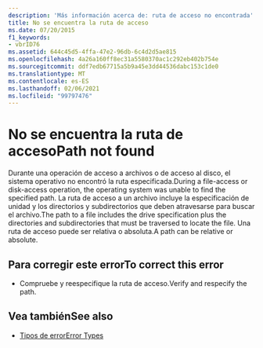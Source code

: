 ```yaml
---
description: 'Más información acerca de: ruta de acceso no encontrada'
title: No se encuentra la ruta de acceso
ms.date: 07/20/2015
f1_keywords:
- vbrID76
ms.assetid: 644c45d5-4ffa-47e2-96db-6c4d2d5ae815
ms.openlocfilehash: 4a26a160ff8ec31a5580370ac1c292eb402b754e
ms.sourcegitcommit: ddf7edb67715a5b9a45e3dd44536dabc153c1de0
ms.translationtype: MT
ms.contentlocale: es-ES
ms.lasthandoff: 02/06/2021
ms.locfileid: "99797476"
---
```

# <a name="path-not-found"></a><span data-ttu-id="1b96e-103">No se encuentra la ruta de acceso</span><span class="sxs-lookup"><span data-stu-id="1b96e-103">Path not found</span></span>

<span data-ttu-id="1b96e-104">Durante una operación de acceso a archivos o de acceso al disco, el sistema operativo no encontró la ruta especificada.</span><span class="sxs-lookup"><span data-stu-id="1b96e-104">During a file-access or disk-access operation, the operating system was unable to find the specified path.</span></span> <span data-ttu-id="1b96e-105">La ruta de acceso a un archivo incluye la especificación de unidad y los directorios y subdirectorios que deben atravesarse para buscar el archivo.</span><span class="sxs-lookup"><span data-stu-id="1b96e-105">The path to a file includes the drive specification plus the directories and subdirectories that must be traversed to locate the file.</span></span> <span data-ttu-id="1b96e-106">Una ruta de acceso puede ser relativa o absoluta.</span><span class="sxs-lookup"><span data-stu-id="1b96e-106">A path can be relative or absolute.</span></span>  
  
## <a name="to-correct-this-error"></a><span data-ttu-id="1b96e-107">Para corregir este error</span><span class="sxs-lookup"><span data-stu-id="1b96e-107">To correct this error</span></span>  
  
- <span data-ttu-id="1b96e-108">Compruebe y reespecifique la ruta de acceso.</span><span class="sxs-lookup"><span data-stu-id="1b96e-108">Verify and respecify the path.</span></span>  
  
## <a name="see-also"></a><span data-ttu-id="1b96e-109">Vea también</span><span class="sxs-lookup"><span data-stu-id="1b96e-109">See also</span></span>

- [<span data-ttu-id="1b96e-110">Tipos de error</span><span class="sxs-lookup"><span data-stu-id="1b96e-110">Error Types</span></span>](../../programming-guide/language-features/error-types.md)
